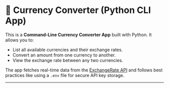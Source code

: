 # 💱 Currency Converter (Python CLI App)

This is a **Command-Line Currency Converter App** built with Python. It allows you to:

- List all available currencies and their exchange rates.
- Convert an amount from one currency to another.
- View the exchange rate between any two currencies.

The app fetches real-time data from the [ExchangeRate API](https://www.exchangerate-api.com/) and follows best practices like using a `.env` file for secure API key storage.

---



